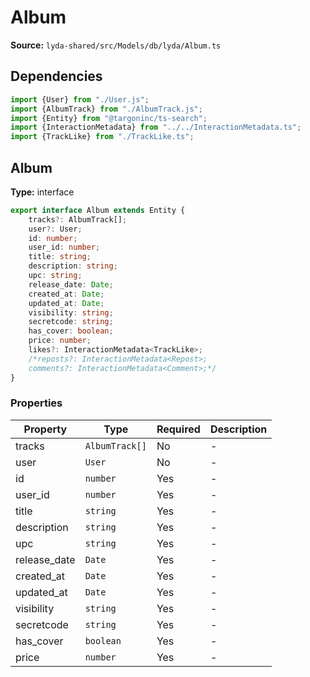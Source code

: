 # Album

**Source:** `lyda-shared/src/Models/db/lyda/Album.ts`

## Dependencies

```typescript
import {User} from "./User.js";
import {AlbumTrack} from "./AlbumTrack.js";
import {Entity} from "@targoninc/ts-search";
import {InteractionMetadata} from "../../InteractionMetadata.ts";
import {TrackLike} from "./TrackLike.ts";
```

## Album

**Type:** interface

```typescript
export interface Album extends Entity {
    tracks?: AlbumTrack[];
    user?: User;
    id: number;
    user_id: number;
    title: string;
    description: string;
    upc: string;
    release_date: Date;
    created_at: Date;
    updated_at: Date;
    visibility: string;
    secretcode: string;
    has_cover: boolean;
    price: number;
    likes?: InteractionMetadata<TrackLike>;
    /*reposts?: InteractionMetadata<Repost>;
    comments?: InteractionMetadata<Comment>;*/
}
```

### Properties

| Property | Type | Required | Description |
|----------|------|----------|-------------|
| tracks | `A​l​b​u​m​T​r​a​c​k[]` | No | - |
| user | `U​s​e​r` | No | - |
| id | `number` | Yes | - |
| user_id | `number` | Yes | - |
| title | `string` | Yes | - |
| description | `string` | Yes | - |
| upc | `string` | Yes | - |
| release_date | `D​a​t​e` | Yes | - |
| created_at | `D​a​t​e` | Yes | - |
| updated_at | `D​a​t​e` | Yes | - |
| visibility | `string` | Yes | - |
| secretcode | `string` | Yes | - |
| has_cover | `boolean` | Yes | - |
| price | `number` | Yes | - |

